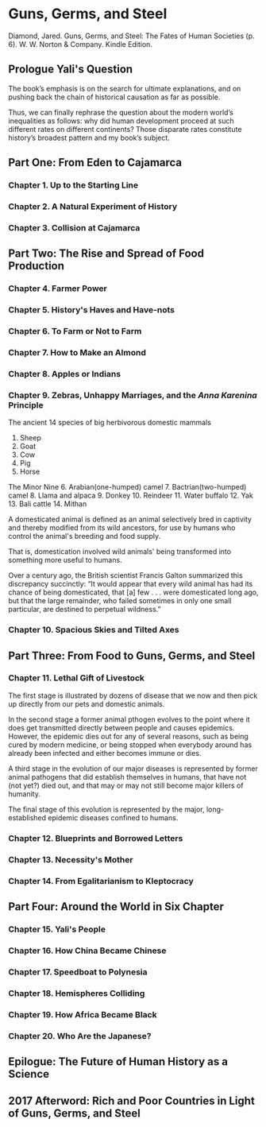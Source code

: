 # Guns, Germs, and Steel

Diamond, Jared. Guns, Germs, and Steel: The Fates of Human Societies (p. 6). W. W. Norton & Company. Kindle Edition. 

## Prologue Yali's Question
The book’s emphasis is on the search for ultimate explanations, and on pushing back the chain of historical causation as far as possible.

Thus, we can finally rephrase the question about the modern world’s inequalities as follows: why did human development proceed at such different rates on different continents? Those disparate rates constitute history’s broadest pattern and my book’s subject.

## Part One: From Eden to Cajamarca
### Chapter 1. Up to the Starting Line 
### Chapter 2. A Natural Experiment of History 
### Chapter 3. Collision at Cajamarca

## Part Two: The Rise and Spread of Food Production 
### Chapter 4. Farmer Power 
### Chapter 5. History's Haves and Have-nots 
### Chapter 6. To Farm or Not to Farm 
### Chapter 7. How to Make an Almond 
### Chapter 8. Apples or Indians 
### Chapter 9. Zebras, Unhappy Marriages, and the *Anna Karenina* Principle 
The ancient 14 species of big herbivorous domestic mammals 
1. Sheep
2. Goat
3. Cow 
4. Pig 
5. Horse

The Minor Nine 
6. Arabian(one-humped) camel 
7. Bactrian(two-humped) camel 
8. Llama and alpaca
9. Donkey 
10. Reindeer 
11. Water buffalo 
12. Yak
13. Bali cattle
14. Mithan

A domesticated animal is defined as an animal selectively bred in captivity and thereby modified from its wild ancestors, for use by humans who control the animal's breeding and food supply.

That is, domestication involved wild animals' being transformed into something more useful to humans.

Over a century ago, the British scientist Francis Galton summarized this discrepancy succinctly: “It would appear that every wild animal has had its chance of being domesticated, that [a] few . . . were domesticated long ago, but that the large remainder, who failed sometimes in only one small particular, are destined to perpetual wildness.”

### Chapter 10. Spacious Skies and Tilted Axes 

## Part Three: From Food to Guns, Germs, and Steel
### Chapter 11. Lethal Gift of Livestock 
The first stage is illustrated by dozens of disease that we now and then pick up directly from our pets and domestic animals. 

In the second stage a former animal pthogen evolves to the point where it does get transmitted directly between people and causes epidemics. However, the epidemic dies out for any of several reasons, such as being cured by modern medicine, or being stopped when everybody around has already been infected and either becomes immune or dies. 

A third stage in the evolution of our major diseases is represented by former animal pathogens that did establish themselves in humans, that have not (not yet?) died out, and that may or may not still become major killers of humanity. 

The final stage of this evolution is represented by the major, long-established epidemic diseases confined to humans.
### Chapter 12. Blueprints and Borrowed Letters 

### Chapter 13. Necessity's Mother 
### Chapter 14. From Egalitarianism to Kleptocracy

## Part Four: Around the World in Six Chapter 
### Chapter 15. Yali's People 
### Chapter 16. How China Became Chinese 
### Chapter 17. Speedboat to Polynesia 
### Chapter 18. Hemispheres Colliding 
### Chapter 19. How Africa Became Black 
### Chapter 20. Who Are the Japanese? 

## Epilogue: The Future of Human History as a Science
## 2017 Afterword: Rich and Poor Countries in Light of Guns, Germs, and Steel 
